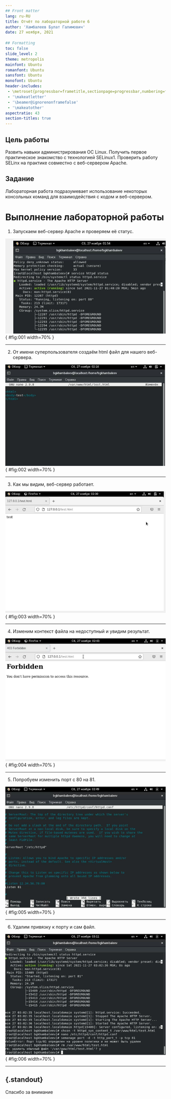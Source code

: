 ```yaml
---
## Front matter
lang: ru-RU
title: Отчёт по лабораторной работе 6
author: 'Хамбалеев Булат Галимович'
date: 27 ноября, 2021

## Formatting
toc: false
slide_level: 2
theme: metropolis
mainfont: Ubuntu
romanfont: Ubuntu
sansfont: Ubuntu
monofont: Ubuntu
header-includes: 
 - \metroset{progressbar=frametitle,sectionpage=progressbar,numbering=fraction}
 - '\makeatletter'
 - '\beamer@ignorenonframefalse'
 - '\makeatother'
aspectratio: 43
section-titles: true
---
```


## Цель работы

Развить навыки администрирования ОС Linux. Получить первое практическое знакомство с технологией SELinux1. Проверить работу SELinx на практике совместно с веб-сервером Apache.

## Задание

Лабораторная работа подразумевает использование некоторых консольных команд для взаимодействия с кодом и веб-сервером.

# Выполнение лабораторной работы

1. Запускаем веб-сервер Apache и проверяем её статус.

![рис.1. Запуск сервера.](images/1.jpg){ #fig:001 width=70% }

---

2. От имени суперпользователя создаём html файл для нашего веб-сервера.

![рис.2. HTML-код.](images/2.jpg){ #fig:002 width=70% }

---

3. Как мы видим, веб-сервер работает.

![рис.3. Браузерное отображение веб-сервера.](images/3.jpg){ #fig:003 width=70% }

---

4. Изменим контекст файла на недоступный и увидим результат.

![рис.4. Отказ в доступе.](images/4.jpg){ #fig:004 width=70% }

---

5. Попробуем изменить порт с 80 на 81.

![рис.5. Смена порта.](images/5.jpg){ #fig:005 width=70% }

---

6. Удалим привязку к порту и сам файл.

![рис.6. Удаление без атрибута t.](images/6.jpg){ #fig:006 width=70% }

---


## {.standout}

Спасибо за внимание
